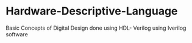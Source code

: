 # Hardware-Descriptive-Language
Basic Concepts of Digital Design done using HDL- Verilog using Iverilog software
